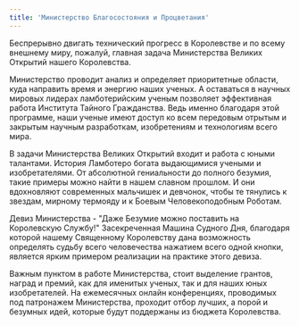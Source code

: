 ```yaml
---
title: 'Министерство Благосостояния и Процветания'
---
```


Беспрерывно двигать технический прогресс в Королевстве и по всему внешнему миру, пожалуй, главная задача Министерства Великих Открытий нашего Королевства.

Министерство проводит анализ и определяет приоритетные области, куда направить время и энергию наших ученых. А оставаться в научных мировых лидерах ламботерийским ученым позволяет эффективная работа Института Тайного Гражданства. Ведь именно благодаря этой программе, наши ученые имеют доступ ко всем передовым отрытым и закрытым научным разработкам, изобретениям и технологиям всего мира.

В задачи Министерства Великих Открытий входит и работа с юными талантами.
История Ламботеро богата выдающимися учеными и изобретателями. От абсолютной гениальности до полного безумия, такие примеры можно найти в нашем славном прошлом. И они вдохновляют современных мальчишек и девчонок, чтобы те тянулись к звездам, мирному термояду и к Боевым Человекоподобным Роботам.

Девиз Министерства - "Даже Безумие можно поставить на Королевскую Службу!"
Засекреченная Машина Судного Дня, благодаря которой нашему Священному Королевству дана возможность определять судьбу всего человечества нажатием всего одной кнопки, является ярким примером реализации на практике этого девиза.

Важным пунктом в работе Министерства, стоит выделение грантов, наград и премий, как для именитых ученых, так и для наших юных изобретателей.
На ежемесячных онлайн конференциях, проводимых под патронажем Министерства, проходит отбор лучших, а порой и безумных идей, которые будут поддержаны из бюджета Королевства.